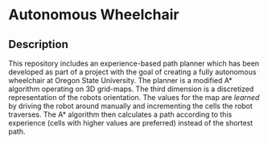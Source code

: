 # Autonomous Wheelchair

## Description

This repository includes an experience-based path planner which has been developed as part of a project with the goal of creating a fully autonomous wheelchair at Oregon State University. The planner is a modified A* algorithm operating on 3D grid-maps. The third dimension is a discretized representation of the robots orientation. The values for the map are *learned* by driving the robot around manually and incrementing the cells the robot traverses. The A* algorithm then calculates a path according to this experience (cells with higher values are preferred) instead of the shortest path.

